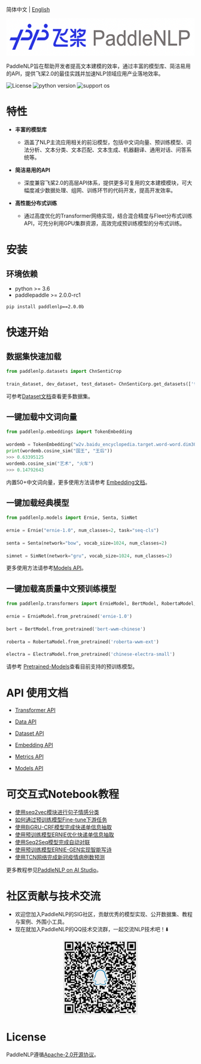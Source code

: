简体中文 | [English](./README_en.md)

<p align="center">
  <img src="./docs/imgs/paddlenlp.png" width="520" height ="100" />
</p>


PaddleNLP旨在帮助开发者提高文本建模的效率，通过丰富的模型库、简洁易用的API，提供飞桨2.0的最佳实践并加速NLP领域应用产业落地效率。

![License](https://img.shields.io/badge/license-Apache%202-red.svg)
![python version](https://img.shields.io/badge/python-3.6+-orange.svg)
![support os](https://img.shields.io/badge/os-linux%2C%20win%2C%20mac-yellow.svg)


# 特性

- **丰富的模型库**

  - 涵盖了NLP主流应用相关的前沿模型，包括中文词向量、预训练模型、词法分析、文本分类、文本匹配、文本生成、机器翻译、通用对话、问答系统等。

- **简洁易用的API**

  - 深度兼容飞桨2.0的高层API体系，提供更多可复用的文本建模模块，可大幅度减少数据处理、组网、训练环节的代码开发，提高开发效率。

- **高性能分布式训练**

  - 通过高度优化的Transformer网络实现，结合混合精度与Fleet分布式训练API，可充分利用GPU集群资源，高效完成预训练模型的分布式训练。



# 安装

## 环境依赖

- python >= 3.6
- paddlepaddle >= 2.0.0-rc1

```
pip install paddlenlp==2.0.0b
```


# 快速开始

## 数据集快速加载

```python
from paddlenlp.datasets import ChnSentiCrop

train_dataset, dev_dataset, test_dataset= ChnSentiCorp.get_datasets(['train', 'dev', 'test'])
```

可参考[Dataset文档](./docs/datasets.md)查看更多数据集。

## 一键加载中文词向量

```python
from paddlenlp.embeddings import TokenEmbedding

wordemb = TokenEmbedding("w2v.baidu_encyclopedia.target.word-word.dim300")
print(wordemb.cosine_sim("国王", "王后"))
>>> 0.63395125
wordemb.cosine_sim("艺术", "火车")
>>> 0.14792643
```

内置50+中文词向量，更多使用方法请参考 [Embedding文档](./examples/word_embedding/README.md)。

## 一键加载经典模型

```python
from paddlenlp.models import Ernie, Senta, SimNet

ernie = Ernie("ernie-1.0", num_classes=2, task="seq-cls")

senta = Senta(network="bow", vocab_size=1024, num_classes=2)

simnet = SimNet(network="gru", vocab_size=1024, num_classes=2)
```

更多使用方法请参考[Models API](./docs/models.md)。

## 一键加载高质量中文预训练模型

```python
from paddlenlp.transformers import ErnieModel, BertModel, RobertaModel, ElectraModel

ernie = ErnieModel.from_pretrained('ernie-1.0')

bert = BertModel.from_pretrained('bert-wwm-chinese')

roberta = RobertaModel.from_pretrained('roberta-wwm-ext')

electra = ElectraModel.from_pretrained('chinese-electra-small')
```

请参考 [Pretrained-Models](./docs/transformers.md)查看目前支持的预训练模型。



# API 使用文档

- [Transformer API](./docs/transformers.md)

- [Data API](./docs/data.md)

- [Dataset API](./docs/datasets.md)

- [Embedding API](./docs/embeddings.md)

- [Metrics API](./docs/embeddings.md)

- [Models API](./docs/models.md)



# 可交互式Notebook教程

- [使用seq2vec模块进行句子情感分类](https://aistudio.baidu.com/aistudio/projectdetail/1283423)
- [如何通过预训练模型Fine-tune下游任务](https://aistudio.baidu.com/aistudio/projectdetail/1294333)
- [使用BiGRU-CRF模型完成快递单信息抽取](https://aistudio.baidu.com/aistudio/projectdetail/1317771)
- [使用预训练模型ERNIE优化快递单信息抽取](https://aistudio.baidu.com/aistudio/projectdetail/1329361)
- [使用Seq2Seq模型完成自动对联](https://aistudio.baidu.com/aistudio/projectdetail/1321118)
- [使用预训练模型ERNIE-GEN实现智能写诗](https://aistudio.baidu.com/aistudio/projectdetail/1339888)
- [使用TCN网络完成新冠疫情病例数预测](https://aistudio.baidu.com/aistudio/projectdetail/1290873)

更多教程参见[PaddleNLP on AI Studio](https://aistudio.baidu.com/aistudio/personalcenter/thirdview/574995)。


# 社区贡献与技术交流

- 欢迎您加入PaddleNLP的SIG社区，贡献优秀的模型实现、公开数据集、教程与案例、外围小工具。
- 现在就加入PaddleNLP的QQ技术交流群，一起交流NLP技术吧！⬇️

<div align="center">
  <img src="./docs/imgs/qq.png" width="200" height="200" />
</div>  


# License

PaddleNLP遵循[Apache-2.0开源协议](./LICENSE)。
